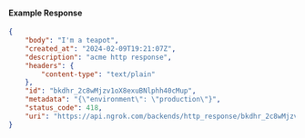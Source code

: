 <!-- Code generated for API Clients. DO NOT EDIT. -->

#### Example Response

```json
{
	"body": "I'm a teapot",
	"created_at": "2024-02-09T19:21:07Z",
	"description": "acme http response",
	"headers": {
		"content-type": "text/plain"
	},
	"id": "bkdhr_2c8wMjzv1oX8exuBNlphh40cMup",
	"metadata": "{\"environment\": \"production\"}",
	"status_code": 418,
	"uri": "https://api.ngrok.com/backends/http_response/bkdhr_2c8wMjzv1oX8exuBNlphh40cMup"
}
```
